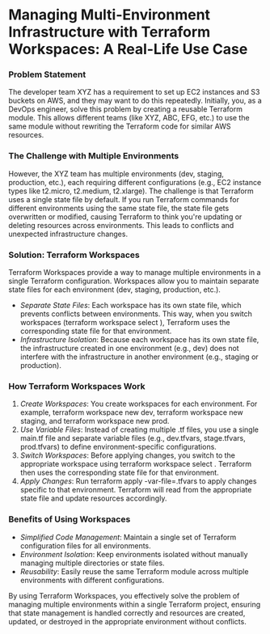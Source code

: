# Managing Multi-Environment Infrastructure with Terraform Workspaces: A Real-Life Use Case

### Problem Statement
The developer team XYZ has a requirement to set up EC2 instances and S3 buckets on AWS, and they may want to do this repeatedly. Initially, you, as a DevOps engineer, solve this problem by creating a reusable Terraform module. This allows different teams (like XYZ, ABC, EFG, etc.) to use the same module without rewriting the Terraform code for similar AWS resources.

### The Challenge with Multiple Environments
However, the XYZ team has multiple environments (dev, staging, production, etc.), each requiring different configurations (e.g., EC2 instance types like t2.micro, t2.medium, t2.xlarge). The challenge is that Terraform uses a single state file by default. If you run Terraform commands for different environments using the same state file, the state file gets overwritten or modified, causing Terraform to think you're updating or deleting resources across environments. This leads to conflicts and unexpected infrastructure changes.

### Solution: Terraform Workspaces
Terraform Workspaces provide a way to manage multiple environments in a single Terraform configuration. Workspaces allow you to maintain separate state files for each environment (dev, staging, production, etc.). 

- *Separate State Files*: Each workspace has its own state file, which prevents conflicts between environments. This way, when you switch workspaces (terraform workspace select <workspace-name>), Terraform uses the corresponding state file for that environment.
- *Infrastructure Isolation*: Because each workspace has its own state file, the infrastructure created in one environment (e.g., dev) does not interfere with the infrastructure in another environment (e.g., staging or production).

### How Terraform Workspaces Work
1. *Create Workspaces*: You create workspaces for each environment. For example, terraform workspace new dev, terraform workspace new staging, and terraform workspace new prod.
2. *Use Variable Files*: Instead of creating multiple .tf files, you use a single main.tf file and separate variable files (e.g., dev.tfvars, stage.tfvars, prod.tfvars) to define environment-specific configurations.
3. *Switch Workspaces*: Before applying changes, you switch to the appropriate workspace using terraform workspace select <workspace-name>. Terraform then uses the corresponding state file for that environment.
4. *Apply Changes*: Run terraform apply -var-file=<env>.tfvars to apply changes specific to that environment. Terraform will read from the appropriate state file and update resources accordingly.

### Benefits of Using Workspaces
- *Simplified Code Management*: Maintain a single set of Terraform configuration files for all environments.
- *Environment Isolation*: Keep environments isolated without manually managing multiple directories or state files.
- *Reusability*: Easily reuse the same Terraform module across multiple environments with different configurations.

By using Terraform Workspaces, you effectively solve the problem of managing multiple environments within a single Terraform project, ensuring that state management is handled correctly and resources are created, updated, or destroyed in the appropriate environment without conflicts.
